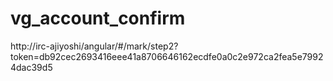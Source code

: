 # vg_account_confirm
http://irc-ajiyoshi/angular/#/mark/step2?token=db92cec2693416eee41a8706646162ecdfe0a0c2e972ca2fea5e79924dac39d5
